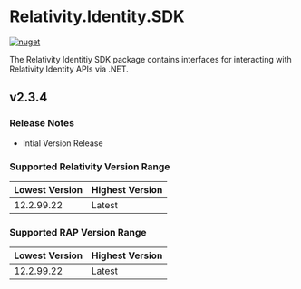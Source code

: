 # Relativity.Identity.SDK

[![nuget](https://img.shields.io/nuget/v/Relativity.Identity.SDK.svg)](https://www.nuget.org/packages/Relativity.Identity.SDK)

The Relativity Identitiy SDK package contains interfaces for interacting with Relativity Identity APIs via .NET.

## v2.3.4

### Release Notes

* Intial Version Release

### Supported Relativity Version Range

Lowest Version | Highest Version
--- | ---
12.2.99.22 | Latest

### Supported RAP Version Range

Lowest Version | Highest Version
--- | ---
12.2.99.22 | Latest